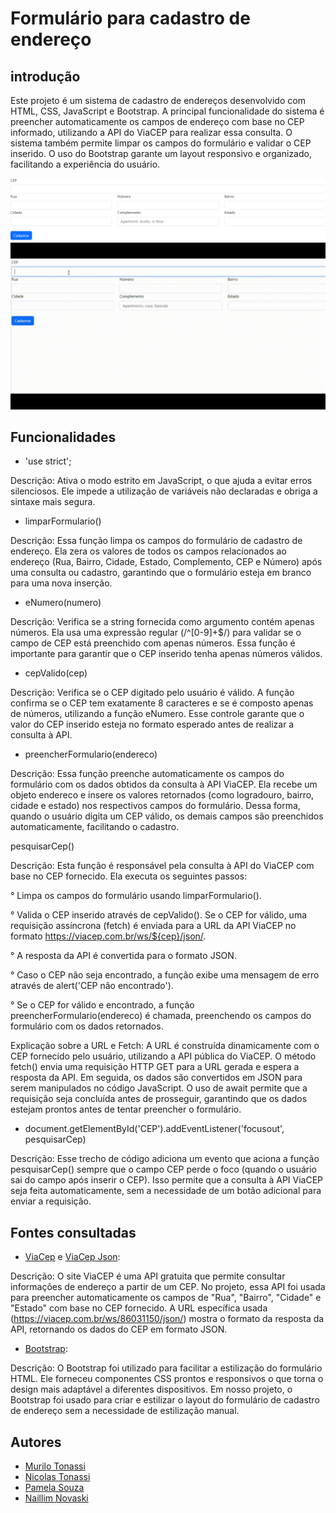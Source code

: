 # Formulário para cadastro de endereço
 
## introdução
Este projeto é um sistema de cadastro de endereços desenvolvido com HTML, CSS, JavaScript e Bootstrap. A principal funcionalidade do sistema é preencher automaticamente os campos de endereço com base no CEP informado, utilizando a API do ViaCEP para realizar essa consulta. O sistema também permite limpar os campos do formulário e validar o CEP inserido. O uso do Bootstrap garante um layout responsivo e organizado, facilitando a experiência do usuário.

<img src= "img/gifcep.png">
<img src= "img/gifcep.gif">
 
## Funcionalidades
 
-  'use strict';
 
Descrição: Ativa o modo estrito em JavaScript, o que ajuda a evitar erros silenciosos. Ele impede a utilização de variáveis não declaradas e obriga a sintaxe mais segura.
 
 
 
- limparFormulario()
 
Descrição: Essa função limpa os campos do formulário de cadastro de endereço. Ela zera os valores de todos os campos relacionados ao endereço (Rua, Bairro, Cidade, Estado, Complemento, CEP e Número) após uma consulta ou cadastro, garantindo que o formulário esteja em branco para uma nova inserção.
 
 
 
- eNumero(numero)
 
Descrição: Verifica se a string fornecida como argumento contém apenas números. Ela usa uma expressão regular (/^[0-9]+$/) para validar se o campo de CEP está preenchido com apenas números. Essa função é importante para garantir que o CEP inserido tenha apenas números válidos.
 
 
 
- cepValido(cep)
 
Descrição: Verifica se o CEP digitado pelo usuário é válido. A função confirma se o CEP tem exatamente 8 caracteres e se é composto apenas de números, utilizando a função eNumero. Esse controle garante que o valor do CEP inserido esteja no formato esperado antes de realizar a consulta à API.
 
 
 
- preencherFormulario(endereco)
 
Descrição: Essa função preenche automaticamente os campos do formulário com os dados obtidos da consulta à API ViaCEP. Ela recebe um objeto endereco e insere os valores retornados (como logradouro, bairro, cidade e estado) nos respectivos campos do formulário. Dessa forma, quando o usuário digita um CEP válido, os demais campos são preenchidos automaticamente, facilitando o cadastro.
 
 
 pesquisarCep()
 
Descrição: Esta função é responsável pela consulta à API do ViaCEP com base no CEP fornecido. Ela executa os seguintes passos:
 
° Limpa os campos do formulário usando limparFormulario().
 
° Valida o CEP inserido através de cepValido(). Se o CEP for válido, uma requisição assíncrona (fetch) é enviada para a URL da API ViaCEP no formato https://viacep.com.br/ws/${cep}/json/.
 
° A resposta da API é convertida para o formato JSON.
 
° Caso o CEP não seja encontrado, a função exibe uma mensagem de erro através de alert('CEP não encontrado').
 
° Se o CEP for válido e encontrado, a função preencherFormulario(endereco) é chamada, preenchendo os campos do formulário com os dados retornados.
 
Explicação sobre a URL e Fetch: A URL é construída dinamicamente com o CEP fornecido pelo usuário, utilizando a API pública do ViaCEP. O método fetch() envia uma requisição HTTP GET para a URL gerada e espera a resposta da API. Em seguida, os dados são convertidos em JSON para serem manipulados no código JavaScript. O uso de await permite que a requisição seja concluída antes de prosseguir, garantindo que os dados estejam prontos antes de tentar preencher o formulário.
 
 
- document.getElementById('CEP').addEventListener('focusout', pesquisarCep)
 
Descrição: Esse trecho de código adiciona um evento que aciona a função pesquisarCep() sempre que o campo CEP perde o foco (quando o usuário sai do campo após inserir o CEP). Isso permite que a consulta à API ViaCEP seja feita automaticamente, sem a necessidade de um botão adicional para enviar a requisição.
 
 
 
## Fontes consultadas
 
- [ViaCep](https://viacep.com.br/) e [ViaCep Json](https://viacep.com.br/ws/86031150/json/):
 
Descrição: O site ViaCEP é uma API gratuita que permite consultar informações de endereço a partir de um CEP. No projeto, essa API foi usada para preencher automaticamente os campos de "Rua", "Bairro", "Cidade" e "Estado" com base no CEP fornecido. A URL específica usada (https://viacep.com.br/ws/86031150/json/) mostra o formato da resposta da API, retornando os dados do CEP em formato JSON.
 
 
 
- [Bootstrap](https://getbootstrap.com/):
 
Descrição: O Bootstrap foi utilizado para facilitar a estilização do formulário HTML. Ele forneceu componentes CSS prontos e responsivos o que torna o design mais adaptável a diferentes dispositivos. Em nosso projeto, o Bootstrap foi usado para criar e estilizar o layout do formulário de cadastro de endereço sem a necessidade de estilização manual.
 
 
 
## Autores
 
- [Murilo Tonassi](https://github.com/murilo-tonassi)
- [Nicolas Tonassi](https://github.com/nicolas-tonassi)
- [Pamela Souza](https://github.com/PamelaSouzaSilva)
- [Naillim Novaski](https://github.com/naillimnovaski)